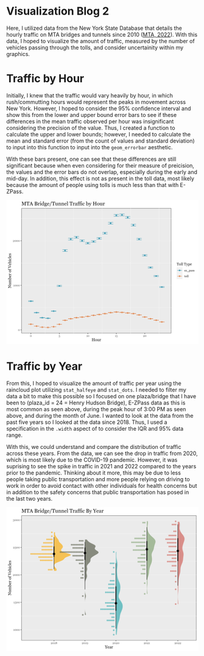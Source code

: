 # Visualization Blog 2

Here, I utilized data from the New York State Database that details the hourly traffic on MTA bridges and tunnels since 2010 ([MTA, 2022](https://data.ny.gov/Transportation/Hourly-Traffic-on-Metropolitan-Transportation-Auth/qzve-kjga)). With this data, I hoped to visualize the amount of traffic, measured by the number of vehicles passing through the tolls, and consider uncertainity within my graphics. 


# Traffic by Hour
Initially, I knew that the traffic would vary heavily by hour, in which rush/commutting hours would represent the peaks in movement across New York. However, I hoped to consider the 95% confidence interval and show this from the lower and upper bound error bars to see if these differences in the mean traffic observed per hour was insignificant considering the precision of the value. Thus, I created a function to calculate the upper and lower bounds; however, I needed to calculate the mean and standard error (from the count of values and standard deviation) to input into this function to input into the `geom_errorbar` aesthetic.  

With these bars present, one can see that these differences are still significant because when even considering for their measure of preicision, the values and the error bars do not overlap, especially during the early and mid-day. In addition, this effect is not as present in the toll data, most likely because the amount of people using tolls is much less than that with E-ZPass. 

![Hour Traffic](/hour_traffic.png)


# Traffic by Year
From this, I hoped to visualize the amount of traffic per year using the raincloud plot utilizing `stat_halfeye` and `stat_dots`. I needed to filter my data a bit to make this possible so I focused on one plaza/bridge that I have been to (plaza_id = 24 = Henry Hudson Bridge), E-ZPass data as this is most common as seen above, during the peak hour of 3:00 PM as seen above, and during the month of June. I wanted to look at the data from the past five years so I looked at the data since 2018. Thus, I used a specification in the `.width` aspect of  to consider the IQR and 95% data range. 

With this, we could understand and compare the distribution of traffic across these years. From the data, we can see the drop in traffic from 2020, which is most likely due to the COVID-19 pandemic. However, it was suprising to see the spike in traffic in 2021 and 2022 compared to the years prior to the pandemic. Thinking about it more, this may be due to less people taking public transportation and more people relying on driving to work in order to avoid contact with other individuals for health concerns but in addition to the safety concerns that public transportation has posed in the last two years. 

![Year Traffic](/year_traffic.png)
